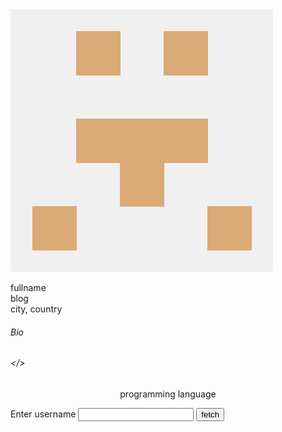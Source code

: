 
<html lang="en">
<body>

<div class="error" id="error"></div>


<section class="container"> 
    <div class="info-box" >
        <div class="info-header">
            <img src="assets/img/defaultProf.png" id="prof-img">
            <div class="prof-info">
                <p class="text">
                    <span class="bold" id="fullname">fullname</span>
                    </br>
                    <span id="blog-addr">blog</span>
                    </br>
                    <span id="location">city, country</span>
                </p>
            </div>               
        </div>

<div class="info-footer text">
            <h6>Bio</h6>
            <span id="bio"></span>
            <h6>&lt/&gt</h6>
            <p align="center" id="prog-lang">programming language</p>
        </div>
    </div>

<div class="input-box">
            <label class="bold">Enter username</label>
            <input type="text" name="username" id="username"/>
            <button type="button" id="submit-btn">fetch</button> 
    </div>
</section> 


</body>
</html>
